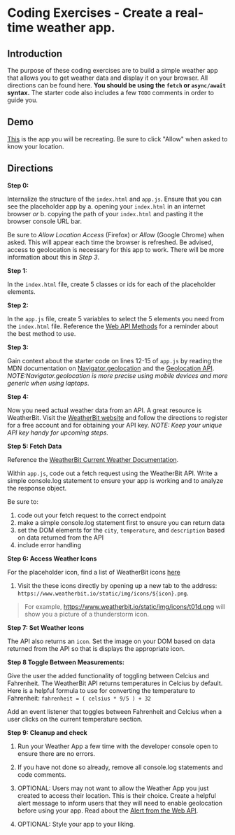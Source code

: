 # Coding Exercises - Create a real-time weather app.

## Introduction

The purpose of these coding exercises are to build a simple weather app that allows you to get weather data and display it on your browser. All directions can be found here. **You should be using the `fetch` or `async/await` syntax.** The starter code also includes a few `TODO` comments in order to guide you.

## Demo
[This](https://thuyanduong.github.io/weather-app/) is the app you will be recreating. Be sure to click "Allow" when asked to know your location.

## Directions

**Step 0:**

Internalize the structure of the `index.html` and `app.js`. Ensure that you can see the placeholder app by
a. opening your `index.html` in an internet browser _or_
b. copying the path of your `index.html` and pasting it the browser console URL bar.

Be sure to _Allow Location Access_ (Firefox) or _Allow_ (Google Chrome) when asked. This will appear each time the browser is refreshed. Be advised, access to geolocation is necessary for this app to work. There will be more information about this in _Step 3_.

**Step 1:**

In the `index.html` file, create 5 classes or ids for each of the placeholder elements.

**Step 2:**

In the `app.js` file, create 5 variables to select the 5 elements you need from the `index.html` file. Reference the [Web API Methods](https://developer.mozilla.org/en-US/docs/Web/API/Document) for a reminder about the best method to use.

**Step 3:**

Gain context about the starter code on lines 12-15 of `app.js` by reading the MDN documentation on [Navigator.geolocation](https://developer.mozilla.org/en-US/docs/Web/API/Navigator/geolocation) and the [Geolocation API](https://developer.mozilla.org/en-US/docs/Web/API/Geolocation_API/Using_the_Geolocation_API). _NOTE:Navigator.geolocation is more precise using mobile devices and more generic when using laptops_.

**Step 4:**

Now you need actual weather data from an API. A great resource is WeatherBit. Visit the [WeatherBit website](https://www.weatherbit.io/) and follow the directions to register for a free account and for obtaining your API key. _NOTE: Keep your unique API key handy for upcoming steps._

**Step 5: Fetch Data**

Reference the [WeatherBit Current Weather Documentation](https://www.weatherbit.io/api/weather-current).

Within `app.js`, code out a fetch request using the WeatherBit API. Write a simple console.log statement to ensure your app is working and to analyze the response object.

Be sure to:

1. code out your fetch request to the correct endpoint
2. make a simple console.log statement first to ensure you can return data
3. set the DOM elements for the `city`, `temperature`, and `description` based on data returned from the API
4. include error handling

**Step 6: Access Weather Icons**

For the placeholder icon, find a list of WeatherBit icons [here](https://www.weatherbit.io/api/codes)

1. Visit the these icons directly by opening up a new tab to the address: `https://www.weatherbit.io/static/img/icons/${icon}.png`.

> For example, https://www.weatherbit.io/static/img/icons/t01d.png will show you a picture of a thunderstorm icon. 


**Step 7: Set Weather Icons**

The API also returns an `icon`. Set the image on your DOM based on data returned from the API so that is displays the appropriate icon. 

**Step 8 Toggle Between Measurements:**

Give the user the added functionality of toggling between Celcius and Fahrenheit.
The WeatherBit API returns temperatures in Celcius by default.
Here is a helpful formula to use for converting the temperature to Fahrenheit:
`fahrenheit = ( celsius * 9/5 ) + 32`

Add an event listener that toggles between Fahrenheit and Celcius when a user clicks on the current temperature section.

**Step 9: Cleanup and check**

1. Run your Weather App a few time with the developer console open to ensure there are no errors.
2. If you have not done so already, remove all console.log statements and code comments.

3. OPTIONAL: Users may not want to allow the Weather App you just created to access their location. This is their choice. Create a helpful alert message to inform users that they will need to enable geolocation before using your app. Read about the [Alert from the Web API](https://developer.mozilla.org/en-US/docs/Web/API/Window/alert).

4. OPTIONAL: Style your app to your liking.
